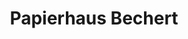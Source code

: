 ---
title: "Papierhaus Bechert"
url: /zell-am-harmersbach/papierhaus-bechert/
shop: Schreibwaren
---